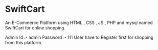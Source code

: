 # SwiftCart
An E-Commerce Platform using HTML , CSS , JS , PHP and mysql named SwiftCart for online shopping.

Admin Id :- admin
Password :- 111
User have to Register first for shopping from this platform.

